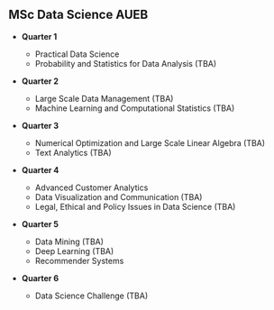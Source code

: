 ## MSc Data Science AUEB 
- **Quarter 1**
  - Practical Data Science
  - Probability and Statistics for Data Analysis (TBA)

- **Quarter 2**
  - Large Scale Data Management (TBA)
  - Machine Learning and Computational Statistics (TBA)

- **Quarter 3**
  - Numerical Optimization and Large Scale Linear Algebra (TBA)
  - Text Analytics (TBA)

- **Quarter 4**
  - Advanced Customer Analytics
  - Data Visualization and Communication (TBA)
  - Legal, Ethical and Policy Issues in Data Science (TBA)

- **Quarter 5**
  - Data Mining (TBA)
  - Deep Learning (TBA)
  - Recommender Systems

- **Quarter 6**
  - Data Science Challenge (TBA)
